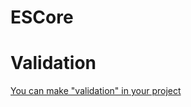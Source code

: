 # ESCore



# Validation 

[You can make "validation" in your project](https://github.com/EslamHanafy/ESCore/tree/master/ESCore/Core/Swift%20Validator)
